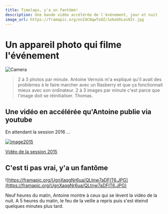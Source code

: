 ```yaml
---
title: Timelaps, y'a un fantôme!
description: Une bande vidéo accélérée de l'événement, jour et nuit
image_url: https://framapic.org/onI4C0qwToOZ/1okoGhLos9Zr.jpg
---
```


# Un appareil photo qui filme l'événement

![Camera](https://framapic.org/OAZFOqSBWzhX/5MBI6DbWfF1z)

> 2 à 3 photos par minute. Antoine Vernois m'a expliqué qu'il avait des problèmes à le faire marcher avec un Rasberry et que ça fonctionnait mieux avec son ordinateur. 2 à 3 images par minute c'est parce que l'image doit se réinitialiser. Thomas.

## Une vidéo en accélérée qu'Antoine publie via youtube

En attendant la session 2016 ...

[![image2015](https://img.youtube.com/vi/JK9nWMdV9Es/0.jpg)](https://www.youtube.com/watch?v=JK9nWMdV9Es)

[Vidéo de la session 2015](https://www.youtube.com/watch?v=JK9nWMdV9Es)

## C'est ti pas vrai, y'a un fantôme 

![https://framapic.org/UgnXaqgNr6ua/QLtnw7aDFIT6.JPG](https://framapic.org/UgnXaqgNr6ua/QLtnw7aDFIT6.JPG)

Neuf heures du matin, Antoine montre à ceux qui se lèvent la vidéo de la nuit.
A 5 heures du matin, le feu de la veille a repris puis s'est éteind quelques minutes plus tard.
